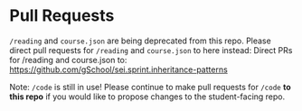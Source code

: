 # Pull Requests

`/reading` and `course.json` are being deprecated from this repo. Please direct pull requests for `/reading` and `course.json` to here instead:
Direct PRs for /reading and course.json to: https://github.com/gSchool/sei.sprint.inheritance-patterns

Note: `/code` is still in use! Please continue to make pull requests for `/code` **to this repo** if you would like to propose changes to the student-facing repo.
